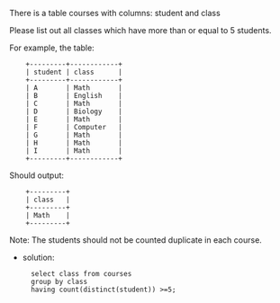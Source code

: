 There is a table courses with columns: student and class

Please list out all classes which have more than or equal to 5 students.

For example, the table:

		+---------+------------+
		| student | class      |
		+---------+------------+
		| A       | Math       |
		| B       | English    |
		| C       | Math       |
		| D       | Biology    |
		| E       | Math       |
		| F       | Computer   |
		| G       | Math       |
		| H       | Math       |
		| I       | Math       |
		+---------+------------+
Should output:

		+---------+
		| class   |
		+---------+
		| Math    |
		+---------+
Note:
The students should not be counted duplicate in each course.

- solution:

		select class from courses 
		group by class 
		having count(distinct(student)) >=5;